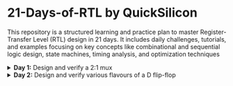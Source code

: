 # 21-Days-of-RTL by QuickSilicon
This repository is a structured learning and practice plan to master Register-Transfer Level (RTL) design in 21 days. It includes daily challenges, tutorials, and examples focusing on key concepts like combinational and sequential logic design, state machines, timing analysis, and optimization techniques

<details>
<summary><b> Day 1:</b> Design and verify a 2:1 mux </summary>   
<br>
Design of a 2x1 mux ;
  
verilog code
-
```
module 2x1_mux (
  input   wire    a_i,
  input   wire    b_i,
  input   wire    sel_i,
  output  wire    y_o
);

  assign y_o = sel_i ? a_i : b_i;
endmodule
```
Verilog Test-Bench
-
```
module 2x1_mux_tb ();

  logic [7:0] a_i;
  logic [7:0] b_i;
  logic       sel_i;
  logic [7:0] y_o;

  2x1_mux UUT (
    .a_i(a_i),
    .b_i(b_i),
    .sel_i(sel_i),
    .y_o(y_o)
  );

  initial begin
    for (int i = 0; i < 10; i++) begin
      a_i   = $urandom_range(0, 8'hFF);
      b_i   = $urandom_range(0, 8'hFF);
      sel_i = $random % 2;
      #5;
    end
    $finish();
  end

endmodule

```
</details>
<details>
<summary><b> Day 2:</b> Design and verify various flavours of a D flip-flop </summary>   
<br>


</details>
